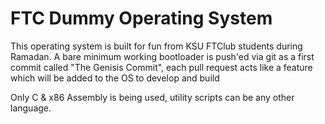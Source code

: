 # FTC Dummy Operating System
This operating system is built for fun from KSU FTClub students during Ramadan.
A bare minimum working bootloader is push'ed via git as a first commit called "The Genisis Commit", each pull request acts like a feature which will be added to the OS to develop and build

Only C & x86 Assembly is being used, utility scripts can be any other language.